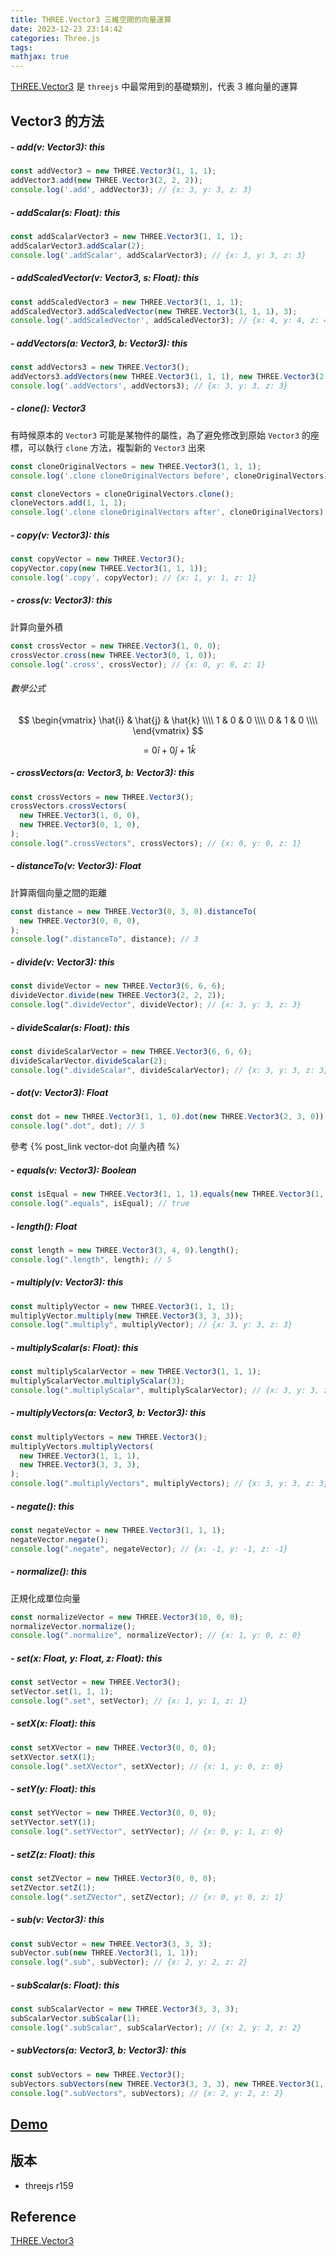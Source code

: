 ```yaml
---
title: THREE.Vector3 三維空間的向量運算
date: 2023-12-23 23:14:42
categories: Three.js
tags:
mathjax: true
---
```


[THREE.Vector3](https://threejs.org/docs/#api/en/math/Vector3) 是 `threejs` 中最常用到的基礎類別，代表 3 維向量的運算

## Vector3 的方法

##### **- add(v: Vector3): this**

```js
const addVector3 = new THREE.Vector3(1, 1, 1);
addVector3.add(new THREE.Vector3(2, 2, 2));
console.log('.add', addVector3); // {x: 3, y: 3, z: 3}
```

##### **- addScalar(s: Float): this**

```js
const addScalarVector3 = new THREE.Vector3(1, 1, 1);
addScalarVector3.addScalar(2);
console.log('.addScalar', addScalarVector3); // {x: 3, y: 3, z: 3}
```

<!--more-->

##### **- addScaledVector(v: Vector3, s: Float): this**

```js
const addScaledVector3 = new THREE.Vector3(1, 1, 1);
addScaledVector3.addScaledVector(new THREE.Vector3(1, 1, 1), 3);
console.log('.addScaledVector', addScaledVector3); // {x: 4, y: 4, z: 4}
```

##### **- addVectors(a: Vector3, b: Vector3): this**

```js
const addVectors3 = new THREE.Vector3();
addVectors3.addVectors(new THREE.Vector3(1, 1, 1), new THREE.Vector3(2, 2, 2));
console.log('.addVectors', addVectors3); // {x: 3, y: 3, z: 3}
```

##### **- clone(): Vector3**

有時候原本的 `Vector3` 可能是某物件的屬性，為了避免修改到原始 `Vector3` 的座標，可以執行 `clone` 方法，複製新的 `Vector3` 出來

```js
const cloneOriginalVectors = new THREE.Vector3(1, 1, 1);
console.log('.clone cloneOriginalVectors before', cloneOriginalVectors); // {x: 1, y: 1, z: 1}

const cloneVectors = cloneOriginalVectors.clone();
cloneVectors.add(1, 1, 1);
console.log('.clone cloneOriginalVectors after', cloneOriginalVectors); // {x: 1, y: 1, z: 1}
```

##### **- copy(v: Vector3): this**

```js
const copyVector = new THREE.Vector3();
copyVector.copy(new THREE.Vector3(1, 1, 1));
console.log('.copy', copyVector); // {x: 1, y: 1, z: 1}
```

##### **- cross(v: Vector3): this**

計算向量外積

```js
const crossVector = new THREE.Vector3(1, 0, 0);
crossVector.cross(new THREE.Vector3(0, 1, 0));
console.log('.cross', crossVector); // {x: 0, y: 0, z: 1}
```

###### 數學公式

$$
\begin{vmatrix}
	\hat{i} & \hat{j} & \hat{k} \\\\
	1 & 0 & 0 \\\\
	0 & 1 & 0 \\\\
\end{vmatrix}
$$

$$
= 0\hat{i} + 0\hat{j} + 1\hat{k}
$$

##### **- crossVectors(a: Vector3, b: Vector3): this**
```js
const crossVectors = new THREE.Vector3();
crossVectors.crossVectors(
  new THREE.Vector3(1, 0, 0),
  new THREE.Vector3(0, 1, 0),
);
console.log(".crossVectors", crossVectors); // {x: 0, y: 0, z: 1}
```

##### **- distanceTo(v: Vector3): Float**
計算兩個向量之間的距離
```js
const distance = new THREE.Vector3(0, 3, 0).distanceTo(
  new THREE.Vector3(0, 0, 0),
);
console.log(".distanceTo", distance); // 3
```

##### **- divide(v: Vector3): this**
```js
const divideVector = new THREE.Vector3(6, 6, 6);
divideVector.divide(new THREE.Vector3(2, 2, 2));
console.log(".divideVector", divideVector); // {x: 3, y: 3, z: 3}
```

##### **- divideScalar(s: Float): this**
```js
const divideScalarVector = new THREE.Vector3(6, 6, 6);
divideScalarVector.divideScalar(2);
console.log(".divideScalar", divideScalarVector); // {x: 3, y: 3, z: 3}
```

##### **- dot(v: Vector3): Float**
```js
const dot = new THREE.Vector3(1, 1, 0).dot(new THREE.Vector3(2, 3, 0));
console.log(".dot", dot); // 5
```

參考 {% post_link vector-dot 向量內積 %}

##### **- equals(v: Vector3): Boolean**
```js
const isEqual = new THREE.Vector3(1, 1, 1).equals(new THREE.Vector3(1, 1, 1));
console.log(".equals", isEqual); // true
```

##### **- length(): Float**
```js
const length = new THREE.Vector3(3, 4, 0).length();
console.log(".length", length); // 5
```

##### **- multiply(v: Vector3): this**
```js
const multiplyVector = new THREE.Vector3(1, 1, 1);
multiplyVector.multiply(new THREE.Vector3(3, 3, 3));
console.log(".multiply", multiplyVector); // {x: 3, y: 3, z: 3}
```

##### **- multiplyScalar(s: Float): this**
```js
const multiplyScalarVector = new THREE.Vector3(1, 1, 1);
multiplyScalarVector.multiplyScalar(3);
console.log(".multiplyScalar", multiplyScalarVector); // {x: 3, y: 3, z: 3}
```

##### **- multiplyVectors(a: Vector3, b: Vector3): this**
```js
const multiplyVectors = new THREE.Vector3();
multiplyVectors.multiplyVectors(
  new THREE.Vector3(1, 1, 1),
  new THREE.Vector3(3, 3, 3),
);
console.log(".multiplyVectors", multiplyVectors); // {x: 3, y: 3, z: 3}
```

##### **- negate(): this**
```js
const negateVector = new THREE.Vector3(1, 1, 1);
negateVector.negate();
console.log(".negate", negateVector); // {x: -1, y: -1, z: -1}
```

##### **- normalize(): this**
正規化成單位向量

```js
const normalizeVector = new THREE.Vector3(10, 0, 0);
normalizeVector.normalize();
console.log(".normalize", normalizeVector); // {x: 1, y: 0, z: 0}
```

##### **- set(x: Float, y: Float, z: Float): this**
```js
const setVector = new THREE.Vector3();
setVector.set(1, 1, 1);
console.log(".set", setVector); // {x: 1, y: 1, z: 1}
```

##### **- setX(x: Float): this**
```js
const setXVector = new THREE.Vector3(0, 0, 0);
setXVector.setX(1);
console.log(".setXVector", setXVector); // {x: 1, y: 0, z: 0}
```

##### **- setY(y: Float): this**
```js
const setYVector = new THREE.Vector3(0, 0, 0);
setYVector.setY(1);
console.log(".setYVector", setYVector); // {x: 0, y: 1, z: 0}
```

##### **- setZ(z: Float): this**
```js
const setZVector = new THREE.Vector3(0, 0, 0);
setZVector.setZ(1);
console.log(".setZVector", setZVector); // {x: 0, y: 0, z: 1}
```

##### **- sub(v: Vector3): this**
```js
const subVector = new THREE.Vector3(3, 3, 3);
subVector.sub(new THREE.Vector3(1, 1, 1));
console.log(".sub", subVector); // {x: 2, y: 2, z: 2}
```

##### **- subScalar(s: Float): this**
```js
const subScalarVector = new THREE.Vector3(3, 3, 3);
subScalarVector.subScalar(1);
console.log(".subScalar", subScalarVector); // {x: 2, y: 2, z: 2}
```

##### **- subVectors(a: Vector3, b: Vector3): this**
```js
const subVectors = new THREE.Vector3();
subVectors.subVectors(new THREE.Vector3(3, 3, 3), new THREE.Vector3(1, 1, 1));
console.log(".subVectors", subVectors); // {x: 2, y: 2, z: 2}
```

## [Demo](https://codesandbox.io/p/devbox/threejs-vector3-m4s4rt?file=%2Fsrc%2Fbasic%2Findex.js)

## 版本
- threejs r159

## Reference

[THREE.Vector3](https://threejs.org/docs/#api/en/math/Vector3)